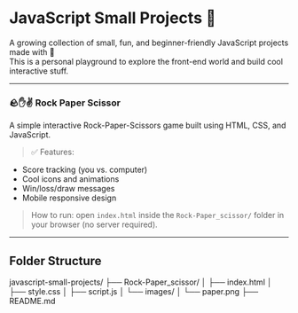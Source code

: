 # JavaScript Small Projects 🚀

A growing collection of small, fun, and beginner-friendly JavaScript projects made with 💖  
This is a personal playground to explore the front-end world and build cool interactive stuff.

---

### 🪨✋✌️ Rock Paper Scissor
A simple interactive Rock-Paper-Scissors game built using HTML, CSS, and JavaScript.

> ✅ Features:
- Score tracking (you vs. computer)
- Cool icons and animations
- Win/loss/draw messages
- Mobile responsive design

> How to run:
open `index.html` inside the `Rock-Paper_scissor/` folder in your browser (no server required).

---



## Folder Structure

javascript-small-projects/
├── Rock-Paper_scissor/
│ ├── index.html
│ ├── style.css
│ ├── script.js
│ └── images/
│ └── paper.png
├── README.md



